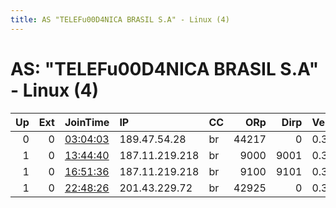 ```yaml
---
title: AS "TELEFu00D4NICA BRASIL S.A" - Linux (4)
---
```


# AS: "TELEFu00D4NICA BRASIL S.A" - Linux (4)

|   Up |   Ext | JoinTime                                                                                            | IP             | CC   |   ORp |   Dirp | Version   | Contact            | Nickname      |   eFamMembers |
|-----:|------:|:----------------------------------------------------------------------------------------------------|:---------------|:-----|------:|-------:|:----------|:-------------------|:--------------|--------------:|
|    0 |     0 | [03:04:03](https://metrics.torproject.org/rs.html#details/054BF0E73C932D4C1CBAEF9EA1B4A0DF6407FF16) | 189.47.54.28   | br   | 44217 |      0 | 0.3.2.10  | None               | UbuntuCore228 |             1 |
|    1 |     0 | [13:44:40](https://metrics.torproject.org/rs.html#details/5B049D963A32ED10EE9DF484CB7CE3290C836D97) | 187.11.219.218 | br   |  9000 |   9001 | 0.3.3.7   | 0xB8C1D523FE7AAA84 | anarres       |             1 |
|    1 |     0 | [16:51:36](https://metrics.torproject.org/rs.html#details/6034E63B0F0276D909982935DAE0AF7670D6D20E) | 187.11.219.218 | br   |  9100 |   9101 | 0.3.3.7   | 0xB8C1D523FE7AAA84 | anarres       |             1 |
|    1 |     0 | [22:48:26](https://metrics.torproject.org/rs.html#details/3ADCB9BBE550045C705FC5B6C0FCD084CA94F008) | 201.43.229.72  | br   | 42925 |      0 | 0.3.2.10  | None               | UbuntuCore228 |             1 |
